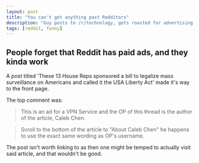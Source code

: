 ```yaml
---
layout: post
title: "You can't get anything past Redditors"
description: "Guy posts to /r/technology, gets roasted for advertising."
tags: [reddit, funny]
---
```


## People forget that Reddit has paid ads, and they kinda work

A post titled 'These 13 House Reps sponsored a bill to legalize mass surveillance on Americans and called it the USA Liberty Act' made it's way to the front page.

The top comment was:

> This is an ad for a VPN Service and the OP of this thread is the author of the article, Caleb Chen.

> Scroll to the bottom of the article to "About Caleb Chen" he happens to use the exact same wording as OP's username.

The post isn't worth linking to as then one might be temped to actually visit said article, and that wouldn't be good.

